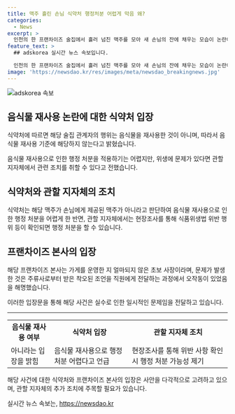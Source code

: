 ```yaml
---
title: 맥주 흘린 손님 식약처 행정처분 어렵게 막음 왜?
categories:
  - News
excerpt: >
  인천의 한 프랜차이즈 술집에서 흘러 넘친 맥주를 모아 새 손님의 잔에 채우는 모습이 논란이 되었지만, 식품의약품안전처는 해당 행위가 재사용으로 보기에는 이르지 않다고 밝혔다. 다만 위생 문제에 대해 지자체가 조사를 실시할 수 있으며, 위반 사항이 확인되면 행정 처분을 할 수 있다. 프랜차이즈 본사는 초기 사장의 실수로 해명했다. 이에 대한 유튜버 A씨의 영상이 공개되면서 논란이 커졌다.
feature_text: >
  ## adskorea 실시간 뉴스 속보입니다.

  인천의 한 프랜차이즈 술집에서 흘러 넘친 맥주를 모아 새 손님의 잔에 채우는 모습이 논란이 되었지만, 식품의약품안전처는 해당 행위가 재사용으로 보기에는 이르지 않다고 밝혔다. 다만 위생 문제에 대해 지자체가 조사를 실시할 수 있으며, 위반 사항이 확인되면 행정 처분을 할 수 있다. 프랜차이즈 본사는 초기 사장의 실수로 해명했다. 이에 대한 유튜버 A씨의 영상이 공개되면서 논란이 커졌다.
image: 'https://newsdao.kr/res/images/meta/newsdao_breakingnews.jpg'
---
```


<p><img src="https://newsdao.kr/res/images/meta/newsdao_breakingnews.jpg" alt="adskorea 속보" /></p>

<h2 data-ke-size="size26">음식물 재사용 논란에 대한 식약처 입장</h2>

<p data-ke-size="size16">식약처에 따르면 해당 술집 관계자의 행위는 음식물을 재사용한 것이 아니며, 따라서 음식물 재사용 기준에 해당하지 않는다고 밝혔습니다.</p>

<p data-ke-size="size16">음식물 재사용으로 인한 행정 처분을 적용하기는 어렵지만, 위생에 문제가 있다면 관할 지자체에서 관련 조치를 취할 수 있다고 전했습니다.</p>

<h2 data-ke-size="size26">식약처와 관할 지자체의 조치</h2>

<p data-ke-size="size16">식약처는 해당 맥주가 손님에게 제공된 맥주가 아니라고 판단하여 음식물 재사용으로 인한 행정 처분을 어렵게 한 반면, 관할 지자체에서는 현장조사를 통해 식품위생법 위반 행위 등이 확인되면 행정 처분을 할 수 있습니다.</p>

<h2 data-ke-size="size26">프랜차이즈 본사의 입장</h2>

<p data-ke-size="size16">해당 프랜차이즈 본사는 가게를 운영한 지 얼마되지 않은 초보 사장이라며, 문제가 발생한 것은 주류사로부터 받은 착오된 조언을 직원에게 전달하는 과정에서 오작동이 있었음을 해명했습니다.</p>

<p data-ke-size="size16">이러한 입장문을 통해 해당 사건은 실수로 인한 일시적인 문제임을 전달하고 있습니다.</p>

<hr>

<table>
  <tr>
    <td style="text-align: center; height: 17px;"><b>음식물 재사용 여부</b></td>
    <td style="text-align: center; height: 17px;"><b>식약처 입장</b></td>
    <td style="text-align: center; height: 17px;"><b>관할 지자체 조치</b></td>
  </tr>
  <tr>
    <td>아니라는 입장을 밝힘</td>
    <td>음식물 재사용으로 행정 처분 어렵다고 언급</td>
    <td>현장조사를 통해 위반 사항 확인 시 행정 처분 가능성 제기</td>
  </tr>
</table>

<p data-ke-size="size16">해당 사건에 대한 식약처와 프랜차이즈 본사의 입장은 사안을 다각적으로 고려하고 있으며, 관할 지자체의 추가 조치에 주목할 필요가 있습니다.</p>
실시간 뉴스 속보는, <a href="https://newsdao.kr" rel="dofollow">https://newsdao.kr</a>


